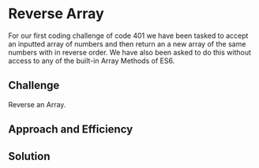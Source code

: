 # Reverse Array

For our first coding challenge of code 401 we have been tasked to accept an inputted array of numbers and then return an a new array of the same numbers with in reverse order. We have also been asked to do this without access to any of the built-in Array Methods of ES6. 

## Challenge

Reverse an Array.

## Approach and Efficiency 

<!-- What Approach did you take? WHY? What is the Space/Time Complexity? -->

## Solution

<!-- Embedded Whiteboard Image -->